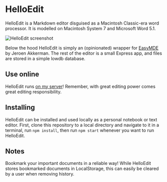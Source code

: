 # HelloEdit

HelloEdit is a Markdown editor disguised as a Macintosh Classic-era word processor. It is modelled on Macintosh System 7 and Microsoft Word 5.1.

![HelloEdit screenshot](https://raphaelkabo.com/assets/HelloEdit.png?)

Below the hood HelloEdit is simply an (opinionated) wrapper for [EasyMDE](https://github.com/Ionaru/easy-markdown-editor) by Jeroen Akkerman. The rest of the editor is a small Express app, and files are stored in a simple lowdb database.

## Use online

HelloEdit runs [on my server](https://helloedit.raphaelkabo.com/)! Remember, with great editing power comes great editing responsibility.

## Installing

HelloEdit can be installed and used locally as a personal notebook or text editor. First, clone this repository to a local directory and navigate to it in a terminal, run `npm install`, then run `npm start` whenever you want to run HelloEdit.

## Notes

 Bookmark your important documents in a reliable way! While HelloEdit stores bookmarked documents in LocalStorage, this can easily be cleared by a user when removing history.
